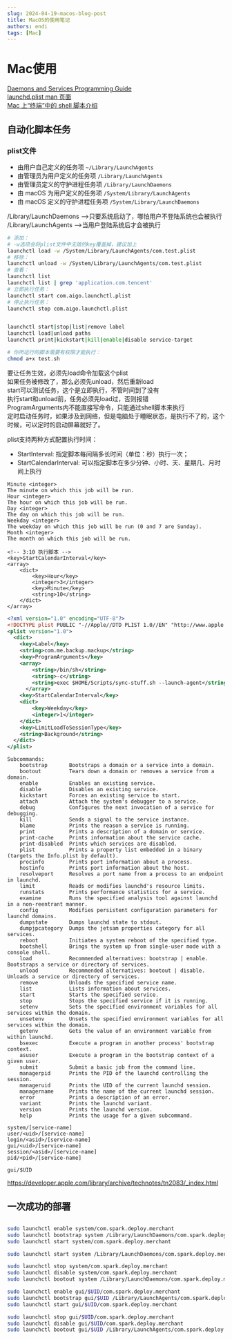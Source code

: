 ```yaml
---
slug: 2024-04-19-macos-blog-post
title: MacOS的使用笔记
authors: endi
tags: [Mac]
---
```


# Mac使用

[Daemons and Services Programming Guide](https://developer.apple.com/library/archive/documentation/MacOSX/Conceptual/BPSystemStartup/Chapters/CreatingLaunchdJobs.html) \
[launchd.plist man 页面](x-man-page://launchd.plist) \
[Mac 上“终端”中的 shell 脚本介绍](https://support.apple.com/zh-cn/guide/terminal/apd53500956-7c5b-496b-a362-2845f2aab4bc/2.14/mac/14.0)

## 自动化脚本任务

### plist文件

- 由用户自己定义的任务项 `~/Library/LaunchAgents`
- 由管理员为用户定义的任务项 `/Library/LaunchAgents`
- 由管理员定义的守护进程任务项 `/Library/LaunchDaemons`
- 由 macOS 为用户定义的任务项 `/System/Library/LaunchAgents` 
- 由 macOS 定义的守护进程任务项 `/System/Library/LaunchDaemons` 

/Library/LaunchDaemons -->只要系统启动了，哪怕用户不登陆系统也会被执行
/Library/LaunchAgents -->当用户登陆系统后才会被执行

```sh
# 添加： 
# -w选项会将plist文件中无效的key覆盖掉，建议加上
launchctl load -w /System/Library/LaunchAgents/com.test.plist
# 移除： 
launchctl unload -w /System/Library/LaunchAgents/com.test.plist
# 查看： 
launchctl list
launchctl list | grep 'application.com.tencent'
# 立即执行任务：
launchctl start com.aigo.launchctl.plist
# 停止执行任务：
launchctl stop com.aigo.launchctl.plist


launchctl start|stop|list|remove label
launchctl load|unload paths
launchctl print|kickstart|kill|enable|disable service-target

# 你所运行的脚本需要有权限才能执行：
chmod a+x test.sh
```

要让任务生效，必须先load命令加载这个plist \
如果任务被修改了，那么必须先unload，然后重新load \
start可以测试任务，这个是立即执行，不管时间到了没有 \
执行start和unload前，任务必须先load过，否则报错 \
ProgramArguments内不能直接写命令，只能通过shell脚本来执行 \
定时启动任务时，如果涉及到网络，但是电脑处于睡眠状态，是执行不了的，这个时候，可以定时的启动屏幕就好了。



plist支持两种方式配置执行时间：

- StartInterval: 指定脚本每间隔多长时间（单位：秒）执行一次；
- StartCalendarInterval: 可以指定脚本在多少分钟、小时、天、星期几、月时间上执行

```
Minute <integer>
The minute on which this job will be run.
Hour <integer>
The hour on which this job will be run.
Day <integer>
The day on which this job will be run.
Weekday <integer>
The weekday on which this job will be run (0 and 7 are Sunday).
Month <integer>
The month on which this job will be run.
```

```
<!-- 3:10 执行脚本 -->
<key>StartCalendarInterval</key>
<array>
    <dict>
        <key>Hour</key>
        <integer>3</integer>
        <key>Minute</key>
        <string>10</string>
    </dict>
</array>
```



```xml
<?xml version="1.0" encoding="UTF-8"?>
<!DOCTYPE plist PUBLIC "-//Apple//DTD PLIST 1.0//EN" "http://www.apple.com/DTDs/PropertyList-1.0.dtd">
<plist version="1.0">
  <dict>
    <key>Label</key>
    <string>com.me.backup.mackup</string>
    <key>ProgramArguments</key>
    <array>
        <string>/bin/sh</string>
        <string>-c</string>
        <string>exec $HOME/Scripts/sync-stuff.sh --launch-agent</string>
      </array>
    <key>StartCalendarInterval</key> 
    <dict> 
        <key>Weekday</key> 
        <integer>1</integer> 
    </dict>
    <key>LimitLoadToSessionType</key>
    <string>Background</string>
  </dict>
</plist>
```






```
Subcommands:
    bootstrap       Bootstraps a domain or a service into a domain.
    bootout         Tears down a domain or removes a service from a domain.
    enable          Enables an existing service.
    disable         Disables an existing service.
    kickstart       Forces an existing service to start.
    attach          Attach the system's debugger to a service.
    debug           Configures the next invocation of a service for debugging.
    kill            Sends a signal to the service instance.
    blame           Prints the reason a service is running.
    print           Prints a description of a domain or service.
    print-cache     Prints information about the service cache.
    print-disabled  Prints which services are disabled.
    plist           Prints a property list embedded in a binary (targets the Info.plist by default).
    procinfo        Prints port information about a process.
    hostinfo        Prints port information about the host.
    resolveport     Resolves a port name from a process to an endpoint in launchd.
    limit           Reads or modifies launchd's resource limits.
    runstats        Prints performance statistics for a service.
    examine         Runs the specified analysis tool against launchd in a non-reentrant manner.
    config          Modifies persistent configuration parameters for launchd domains.
    dumpstate       Dumps launchd state to stdout.
    dumpjpcategory  Dumps the jetsam properties category for all services.
    reboot          Initiates a system reboot of the specified type.
    bootshell       Brings the system up from single-user mode with a console shell.
    load            Recommended alternatives: bootstrap | enable. Bootstraps a service or directory of services.
    unload          Recommended alternatives: bootout | disable. Unloads a service or directory of services.
    remove          Unloads the specified service name.
    list            Lists information about services.
    start           Starts the specified service.
    stop            Stops the specified service if it is running.
    setenv          Sets the specified environment variables for all services within the domain.
    unsetenv        Unsets the specified environment variables for all services within the domain.
    getenv          Gets the value of an environment variable from within launchd.
    bsexec          Execute a program in another process' bootstrap context.
    asuser          Execute a program in the bootstrap context of a given user.
    submit          Submit a basic job from the command line.
    managerpid      Prints the PID of the launchd controlling the session.
    manageruid      Prints the UID of the current launchd session.
    managername     Prints the name of the current launchd session.
    error           Prints a description of an error.
    variant         Prints the launchd variant.
    version         Prints the launchd version.
    help            Prints the usage for a given subcommand.
```


```
system/[service-name]
user/<uid>/[service-name]
login/<asid>/[service-name]
gui/<uid>/[service-name]
session/<asid>/[service-name]
pid/<pid>/[service-name]

gui/$UID

```





https://developer.apple.com/library/archive/technotes/tn2083/_index.html





## 一次成功的部署

```sh

sudo launchctl enable system/com.spark.deploy.merchant
sudo launchctl bootstrap system /Library/LaunchDaemons/com.spark.deploy.merchant.plist
sudo launchctl start system/com.spark.deploy.merchant

sudo launchctl start system /Library/LaunchDaemons/com.spark.deploy.merchant.plist

sudo launchctl stop system/com.spark.deploy.merchant
sudo launchctl disable system/com.spark.deploy.merchant
sudo launchctl bootout system /Library/LaunchDaemons/com.spark.deploy.merchant.plist

sudo launchctl enable gui/$UID/com.spark.deploy.merchant
sudo launchctl bootstrap gui/$UID /Library/LaunchAgents/com.spark.deploy.merchant.plist
sudo launchctl start gui/$UID/com.spark.deploy.merchant

sudo launchctl stop gui/$UID/com.spark.deploy.merchant
sudo launchctl disable gui/$UID/com.spark.deploy.merchant
sudo launchctl bootout gui/$UID /Library/LaunchAgents/com.spark.deploy.merchant.plist
```